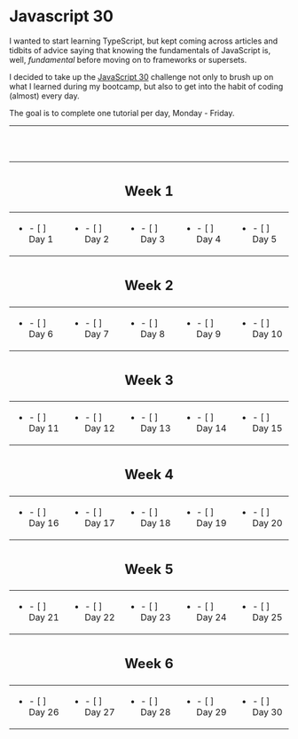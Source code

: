 # Javascript 30

I wanted to start learning TypeScript, but kept coming across articles and tidbits of advice saying that knowing the fundamentals of JavaScript is, well, _fundamental_ before moving on to frameworks or supersets.

I decided to take up the [JavaScript 30](https://javascript30.com/) challenge not only to brush up on what I learned during my bootcamp, but also to get into the habit of coding (almost) every day.

The goal is to complete one tutorial per day, Monday - Friday.

---

<br />
<br />
<center>

<table>
<tbody>
<thead>
<tr>
<th colspan="5">
<center><h2><strong>Week 1</strong></h2></center>
</th>
</tr>
</thead>
<tr>
<td>
<ul><li> - [ ] Day 1 </li></ul>
</td>
<td>
<ul><li> - [ ] Day 2 </li></ul>
</td>
<td>
<ul><li> - [ ] Day 3 </li></ul>
</td>
<td>
<ul><li> - [ ] Day 4 </li></ul>
</td>
<td>
<ul><li> - [ ] Day 5 </li></ul>
</td>
</tr>
<thead>
<tr>
<th colspan="5">
<center><h2><strong>Week 2</strong></h2></center>
</th>
</tr>
</thead>
<tr>
<td>
<ul><li> - [ ] Day 6 </li></ul>
</td>
<td>
<ul><li> - [ ] Day 7 </li></ul>
</td>
<td>
<ul><li> - [ ] Day 8 </li></ul>
</td>
<td>
<ul><li> - [ ] Day 9 </li></ul>
</td>
<td>
<ul><li> - [ ] Day 10 </li></ul>
</td>
</tr>
<thead>
<tr>
<th colspan="5">
<center><h2><strong>Week 3</strong></h2></center>
</th>
</tr>
</thead>
<tr>
<td>
<ul><li> - [ ] Day 11 </li></ul>
</td>
<td>
<ul><li> - [ ] Day 12 </li></ul>
</td>
<td>
<ul><li> - [ ] Day 13 </li></ul>
</td>
<td>
<ul><li> - [ ] Day 14 </li></ul>
</td>
<td>
<ul><li> - [ ] Day 15 </li></ul>
</td>
</tr>
<thead>
<tr>
<th colspan="5">
<center><h2><strong>Week 4</strong></h2></center>
</th>
</tr>
</thead>
<tr>
<td>
<ul><li> - [ ] Day 16 </li></ul>
</td>
<td>
<ul><li> - [ ] Day 17 </li></ul>
</td>
<td>
<ul><li> - [ ] Day 18 </li></ul>
</td>
<td>
<ul><li> - [ ] Day 19 </li></ul>
</td>
<td>
<ul><li> - [ ] Day 20 </li></ul>
</td>
</tr>
<thead>
<tr>
<th colspan="5">
<center><h2><strong>Week 5</strong></h2></center>
</th>
</tr>
</thead>
<tr>
<td>
<ul><li> - [ ] Day 21 </li></ul>
</td>
<td>
<ul><li> - [ ] Day 22 </li></ul>
</td>
<td>
<ul><li> - [ ] Day 23 </li></ul>
</td>
<td>
<ul><li> - [ ] Day 24 </li></ul>
</td>
<td>
<ul><li> - [ ] Day 25 </li></ul>
</td>
</tr>
<thead>
<tr>
<th colspan="5">
<center><h2><strong>Week 6</strong></h2></center>
</th>
</tr>
</thead>
<tr>
<td>
<ul><li> - [ ] Day 26 </li></ul>
</td>
<td>
<ul><li> - [ ] Day 27 </li></ul>
</td>
<td>
<ul><li> - [ ] Day 28 </li></ul>
</td>
<td>
<ul><li> - [ ] Day 29 </li></ul>
</td>
<td>
<ul><li> - [ ] Day 30 </li></ul>
</td>
</tr>
</tbody>
</table>

</center>
